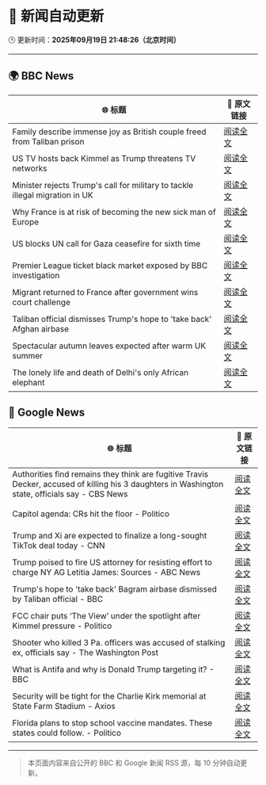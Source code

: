 # 🧠 新闻自动更新

🕒 更新时间：**2025年09月19日 21:48:26（北京时间）**

---

## 🌍 BBC News

| 🌐 标题 | 🔗 原文链接 |
|--------|-------------|
| Family describe immense joy as British couple freed from Taliban prison | [阅读全文](https://www.bbc.com/news/articles/c0q7l8ewj0wo?at_medium=RSS&at_campaign=rss) |
| US TV hosts back Kimmel as Trump threatens TV networks | [阅读全文](https://www.bbc.com/news/articles/clyxjve3pe2o?at_medium=RSS&at_campaign=rss) |
| Minister rejects Trump's call for military to tackle illegal migration in UK | [阅读全文](https://www.bbc.com/news/articles/c04qre9l0v3o?at_medium=RSS&at_campaign=rss) |
| Why France is at risk of becoming the new sick man of Europe | [阅读全文](https://www.bbc.com/news/articles/cvg9n6vr2eyo?at_medium=RSS&at_campaign=rss) |
| US blocks UN call for Gaza ceasefire for sixth time | [阅读全文](https://www.bbc.com/news/articles/ce3yj41083no?at_medium=RSS&at_campaign=rss) |
| Premier League ticket black market exposed by BBC investigation | [阅读全文](https://www.bbc.com/sport/articles/cwy9dlqxx2ro?at_medium=RSS&at_campaign=rss) |
| Migrant returned to France after government wins court challenge | [阅读全文](https://www.bbc.com/news/articles/cx273vnkjpmo?at_medium=RSS&at_campaign=rss) |
| Taliban official dismisses Trump's hope to 'take back' Afghan airbase | [阅读全文](https://www.bbc.com/news/articles/c24rz9jeyjjo?at_medium=RSS&at_campaign=rss) |
| Spectacular autumn leaves expected after warm UK summer | [阅读全文](https://www.bbc.com/weather/articles/c5yvd830p37o?at_medium=RSS&at_campaign=rss) |
| The lonely life and death of Delhi's only African elephant | [阅读全文](https://www.bbc.com/news/articles/cx2nlevy2gpo?at_medium=RSS&at_campaign=rss) |

## 📰 Google News

| 🌐 标题 | 🔗 原文链接 |
|--------|-------------|
| Authorities find remains they think are fugitive Travis Decker, accused of killing his 3 daughters in Washington state, officials say - CBS News | [阅读全文](https://news.google.com/rss/articles/CBMimAFBVV95cUxQZGIzR0xRMDZ6WDdRLTIxZTdLTWtjRUFpTE1oR2lKdFpiMTRJN2FoMld2ZjdXdnRqZWJEWW9ncmRrYzlmUDhHT0hIV01vUnJ0empNbHBfZ2w4RUp5YkJ5MGhxaTZ2Z0duQ0R6NEpoSkpLa0U2b2t4Q2NEYnJERjRBSjdBNUcwRVoyOERYYVJKVFk4aGh3c0JOUNIBngFBVV95cUxQTjFZa3ZxZzM3R25oRlJmOW91MU01emc1bThWejk2b1RBRlY3V3ZoYnBzREEwRzZtUFY1UWgzWDFpVlo2aUlXcEROVi1uSnMxZGxxdlRzQlhPUXhXbmNPODZ0cGJraEpYelVYaUJKbVk4MXBwZHZ3YmpaQjlTRnplQ1ZpOEQ1czRtcUg1QVRtRldZSHpMNnJsVDBuZVVWUQ?oc=5) |
| Capitol agenda: CRs hit the floor - Politico | [阅读全文](https://news.google.com/rss/articles/CBMivAFBVV95cUxQeHdROUpUQkoxNGxuREpvZmh1eF9Lb1NodWI5RTloU2Q2U1I1eHZ4eFNxSDNDX3pwbF9iRUc0Qjc2d3FkV19zWXo5Zm93ckdiNlIzM0NHVldBNF96bTZoU0IyRGVjN1FtX2N1bmlUNENfWjJFU0k1NGVxMzB6a3J1aW9WWjhYZUZ2d3M1VW9FbFFIbXNtUU9VUEV5U0NvZTdWQjhST0hlVm5lZDJER2NGNDJlcmRmLVZsRjkyTw?oc=5) |
| Trump and Xi are expected to finalize a long-sought TikTok deal today - CNN | [阅读全文](https://news.google.com/rss/articles/CBMiZ0FVX3lxTE1YU01SbW9DUUFrdm1tX2VGR1hQWUk1NUZyV3JVYS0tNDhMSmxHZVhDcldad3dhMVcxZUtseWEyWEtRdWVQSW1PdkEyRW9JUDNJQTNwYzgxMjJHV2J3MF9xSnVTaW1Oa3c?oc=5) |
| Trump poised to fire US attorney for resisting effort to charge NY AG Letitia James: Sources - ABC News | [阅读全文](https://news.google.com/rss/articles/CBMinwFBVV95cUxNYjFUR0ZpakhnRHFmcF9RX0p6YWFGQlQtMWR0UXpUeVNXUE02SUtrVXZFbVBiaTJET092Rnp3Z3JsM2kyQ2M2REN3bHdDVnN5Nkl3Tm4xNXZpU1BFRkE5VVRQUC14U3l5OEU5WGstSHNrS2YxdGdDN29SaEtJaXZ2d3B3M2ZkLTBDRWJvZTZ6dndxT2xLR2dlOE9MVm5yUjDSAaQBQVVfeXFMUG9NdzFNdlhNQTg1VVk2b2JOSmxyOXIwdjJVRVo5dHVvTDk1V3N5dGhONGxIdElJSWhBQm9XM1R1bUVCNm9VMnZpbWttc0tNaV9DLXcwekJMMVNjZFhRSlZKdUVKaGpfLWJNLWowOGhOYVpoTmlOeFJtWnNqTkU4Wldhc1JXVnNHOVpudWxLWThCY29Ra2pFa2tzZmhaU3c2Y3BFRks?oc=5) |
| Trump's hope to 'take back' Bagram airbase dismissed by Taliban official - BBC | [阅读全文](https://news.google.com/rss/articles/CBMiWkFVX3lxTE1QNFdUc3pRbW40ak91ajVvbzctZk91TWV3Vkh3X0o1M1JCMS1WczcwN05oVnpIaWVSNGdlSDAwQVpKRWNjSkY1ZFJ2bWllanQ5c0VDallxaVY4UdIBX0FVX3lxTE94QTVjaFYwem9mdzR5U0gwZy1ldWJXbWFwMXBYbWdUQkFPVzVvOVYwUjBXNTg0a0hIcFVoOTMyNHB5STVQYk5YY0VQZ3BHMDZEY1VfdDEwdVJ2cHlaU0Uw?oc=5) |
| FCC chair puts ‘The View’ under the spotlight after Kimmel pressure - Politico | [阅读全文](https://news.google.com/rss/articles/CBMigAFBVV95cUxOM201V0dKUGxPVDc3eU0yendoUmtpMjc1RkpxNk52QVhqaEVldFVMZThKTTA4QXltaEltZW5QWFJBcU5rT3Y0SEZLYzNndGtEWWVvZnlXTHc5cENsMm1STUFONWx5dE5fSXpiMzZyZ3lVVG9mT1pyY09pWC16azlJRA?oc=5) |
| Shooter who killed 3 Pa. officers was accused of stalking ex, officials say - The Washington Post | [阅读全文](https://news.google.com/rss/articles/CBMikwFBVV95cUxPN3NpNzJrTFFlMkhWYkhnZWlrVnVUai1IU0JIcDVGQXZ4a3ZnUTZZbHpJUlVqRWxBNVBkTjNGVE9jNW5qWmVCdUJiODFnci1sWUItWjh3c3dfeDJfTVE2bi1TQjZ0dW45Vkt1MldSS1pwTTFVRTdTZXRwaFdtbmFiaEJwM1VLMDBQV3RsVTQ0RmtWcTg?oc=5) |
| What is Antifa and why is Donald Trump targeting it? - BBC | [阅读全文](https://news.google.com/rss/articles/CBMiWkFVX3lxTE81TnNXbFFQSDJ3c09xR1oxblVCQXFTQnBZQkNPaWZkR3lfOXoybFRFYTVyLXNoYUNZWDVlXzVSVlVQb2Z2dDhTN1pwcDMzMW9HUFhCQkU4WldYUdIBX0FVX3lxTFBrN2FrU3FaVm5PMzRzTHprNEpCck4wZzlINl9ta29HLUtMVmpjbk9NdFA3LWhOSS1PYzFVa2Jsek9kU0pHT0VibUwzRDZfc0V4QnZlZDN3Rlg0M2VhTDF3?oc=5) |
| Security will be tight for the Charlie Kirk memorial at State Farm Stadium - Axios | [阅读全文](https://news.google.com/rss/articles/CBMipwFBVV95cUxNMV95bG93N0hUUUlUWUNWaERIanVmVWQ4SzlTNkJLMGZ0R3F0ZVl6SVp0ZFVFVVRFT0dEb3d6US1EcURSTC1vNnM1SGZ4akZvNnk1LXotdzl1bHRLbWNnYUMzZzJLenM4V1N0dVd0M1VTZzA0TlFEZUNsZ1ZmbW5hekVoSEtvamNVYmRfTEJRMVJ4OU1acXJGNFRna2FLc21nTWt3SllzSQ?oc=5) |
| Florida plans to stop school vaccine mandates. These states could follow. - Politico | [阅读全文](https://news.google.com/rss/articles/CBMiigFBVV95cUxQY1VJR1BJMnRyTjhrLTNVN0JNSFpOTUtVbnFMSVNPR25yVmhmVVdyVjFlWmQybW1fVVY1dlpfb296VmxIMWgxcHRLSk51YVBITU1WNldRQVN2cVZkUGxhTllJYlMxQWU3TzRrUFkzU1QzSzV2ZlN6Wm00a2E2d1BaS3oxZDJhMUJ4T2c?oc=5) |

---
> 本页面内容来自公开的 BBC 和 Google 新闻 RSS 源，每 10 分钟自动更新。
